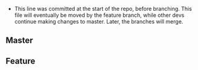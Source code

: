 * This line was committed at the start of the repo, before branching. This
file will eventually be moved by the feature branch, while other devs continue
making changes to master. Later, the branches will merge.

Master
------



Feature
-------


